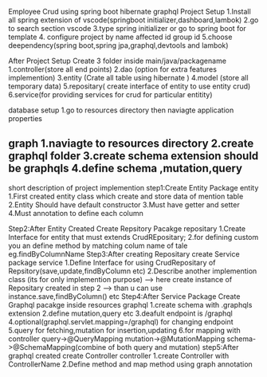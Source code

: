 Employee Crud using spring boot hibernate graphql
Project Setup
    1.Install all spring extension of vscode(springboot initializer,dashboard,lambok)
    2.go to search section vscode
    3.type spring initializer or go to spring boot for template
    4. configure project by name affected id group id
    5.choose deependency(spring boot,spring jpa,graphql,devtools and lambok)

After Project Setup
    Create 3 folder inside main/java/packagename
    1.controller(store all end points)
    2.dao (option for extra features implemention)
    3.entity (Crate all table using hibernate )
    4.model (store all temporary data)
    5.repositary( create interface of entity to use entity crud)
    6.service(for providing services for crud for particular entitity)

database setup
    1.go to resources directory then naviagte application properties

graph
    1.naviagte to resources directory
    2.create graphql folder
    3.create schema extension should be graphqls
    4.define schema ,mutation,query
------------------------------
short description of project implemention
step1:Create Entity Package
    entity
        1.First created entity class which create and store data of mention table
        2.Entity Should have default constructor
        3.Must have getter and setter
        4.Must annotation to define each column

Step2:After Entity Created Create Repsitory Pacakge
    repositary
        1.Create Interface for entity that must extends CrudREpositary;
        2.for defining custom you an define method by matching colum name of tale eg.findByColumnName
Step3:After  creating Repositary create Service package
    service
        1.Define Interface for using CrudRepositary of Repsitory(save,update,findByColumn etc)
        2.Describe another implemention class (its for only implemention purpose)
            --> here create instance of Repositary created in step 2
            --> than u can use instance.save,findByColumn() etc
Step4:After Service Package Create Graphql pacakge inside resources
    graphql
        1.create schema with .graphqls extension 
        2.define mutation,query etc
        3.deafult endpoint is /graphql
        4.optional(graphql.servlet.mapping=/graphql) for changing endpoint
        5.query for fetching,mutation for insertion,updating
        6.for mapping with controller
            query->@QueryMapping
            mutation->@MutationMapping
            schema->@SchemaMapping(combine of both query and mutation)
step5:After graphql created create Controller
    controller
        1.create Controller with ControllerName
        2.Define method and map method using graph annotation
    